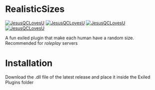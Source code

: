 # RealisticSizes
[![JesusQCLovesU](https://forthebadge.com/images/badges/built-with-love.svg)](https://github.com/JesusQCHub/RealisticSizes/releases/latest) [![JesusQCLovesU](https://forthebadge.com/images/badges/it-works-why.svg)](https://github.com/JesusQCHub/RealisticSizes/releases/latest) [![JesusQCLovesU](https://forthebadge.com/images/badges/made-with-c-sharp.svg)](https://github.com/JesusQCHub/RealisticSizes/releases/latest) [![JesusQCLovesU](https://forthebadge.com/images/badges/makes-people-smile.svg)](https://github.com/JesusQCHub/RealisticSizes/releases/latest)

 A fun exiled plugin that make each human have a random size.
 Recommended for *roleplay* servers

# Installation
Download the .dll file of the latest release and place it inside the Exiled Plugins folder
